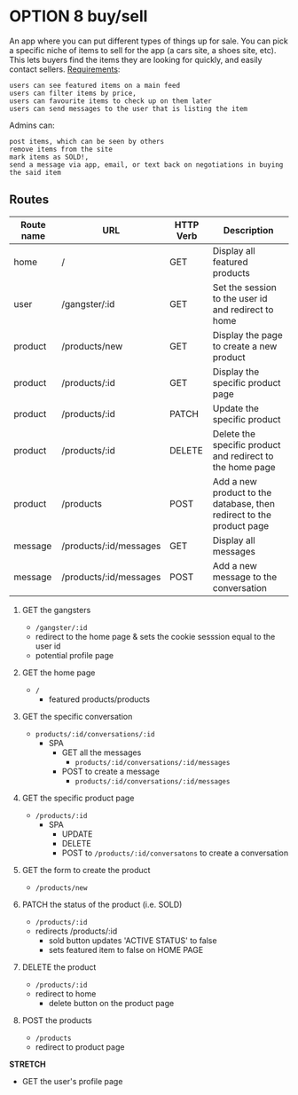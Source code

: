 # OPTION 8 buy/sell

An app where you can put different types of things up for sale. You can pick a specific niche of items to sell for the app (a cars site, a shoes site, etc). This lets buyers find the items they are looking for quickly, and easily contact sellers.
[Requirements](https://github.com/briantran98/BuyAndSell/blob/master/planning/user-stories.md):

    users can see featured items on a main feed
    users can filter items by price,
    users can favourite items to check up on them later
    users can send messages to the user that is listing the item

Admins can:

    post items, which can be seen by others
    remove items from the site
    mark items as SOLD!,
    send a message via app, email, or text back on negotiations in buying the said item

## Routes

|Route name|URL |HTTP Verb   |Description   |
|---|---|---|---|
| home  |/   |GET   |Display all featured products  |
|user   |/gangster/:id   |GET   |Set the session to the user id and redirect to home   |
| product  |/products/new  |GET   |Display the page to create a new product   |
| product  | /products/:id  | GET  |Display the specific product page   |
| product  |/products/:id   |PATCH   |Update the specific product   |
| product  | /products/:id  | DELETE  |Delete the specific product and redirect to the home page  |
| product  |/products   |POST   |Add a new product to the database, then redirect to the product page   |
| message  |/products/:id/messages |GET   |Display all messages   |
| message   |/products/:id/messages  |POST   |Add a new message to the conversation|

1. GET the gangsters
    - `/gangster/:id`
    - redirect to the home page & sets the cookie sesssion equal to the user id
    - potential profile page

2. GET the home page
    - `/`
        - featured products/products

3. GET the specific conversation
    - `products/:id/conversations/:id`
        - SPA
            - GET all the messages
                - `products/:id/conversations/:id/messages`
            - POST to create a message
                - `products/:id/conversations/:id/messages`

4. GET the specific product page
    - `/products/:id`
        - SPA
            - UPDATE
            - DELETE
            - POST to `/products/:id/conversatons` to create a conversation

5. GET the form to create the product
    - `/products/new`

6. PATCH the status of the product (i.e. SOLD)
    - `/products/:id`
    - redirects /products/:id
        - sold button updates 'ACTIVE STATUS' to false
        - sets featured item to false on HOME PAGE

7. DELETE the product
    - `/products/:id`
    - redirect to home
        - delete button on the product page

8. POST the products
    - `/products`
    - redirect to product page

**STRETCH**
- GET the user's profile page

